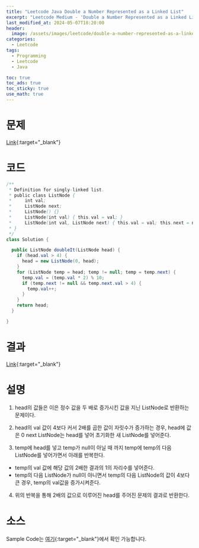 ```yaml
---
title: "Leetcode Java Double a Number Represented as a Linked List"
excerpt: "Leetcode Medium - 'Double a Number Represented as a Linked List' 문제 Java 풀이"
last_modified_at: 2024-05-07T18:20:00
header:
  image: /assets/images/leetcode/double-a-number-represented-as-a-linked-list.png
categories:
  - Leetcode
tags:
  - Programming
  - Leetcode
  - Java

toc: true
toc_ads: true
toc_sticky: true
use_math: true
---
```

# 문제
[Link](https://leetcode.com/problems/double-a-number-represented-as-a-linked-list/){:target="_blank"}

# 코드
```java
/**
 * Definition for singly-linked list.
 * public class ListNode {
 *     int val;
 *     ListNode next;
 *     ListNode() {}
 *     ListNode(int val) { this.val = val; }
 *     ListNode(int val, ListNode next) { this.val = val; this.next = next; }
 * }
 */
class Solution {

  public ListNode doubleIt(ListNode head) {
    if (head.val > 4) {
      head = new ListNode(0, head);
    }
    for (ListNode temp = head; temp != null; temp = temp.next) {
      temp.val = (temp.val * 2) % 10;
      if (temp.next != null && temp.next.val > 4) {
        temp.val++;
      }
    }
    return head;
  }

}
```

# 결과
[Link](https://leetcode.com/problems/double-a-number-represented-as-a-linked-list/submissions/1251623729/){:target="_blank"}

# 설명
1. head의 값들은 이은 정수 값을 두 배로 증가시킨 값을 지닌 ListNode로 반환하는 문제이다.

2. head의 val 값이 4보다 커서 2배를 곱한 값이 자릿수가 증가하는 경우, head에 값은 0 next ListNode는 head를 넣어 초기화한 새 ListNode를 넣어준다.

3. temp에 head를 넣고 temp가 null이 아닐 때 까지 temp에 temp의 다음 ListNode를 넣어가면서 아래를 반복한다.
- temp의 val 값에 해당 값의 2배한 결과의 1의 자리수를 넣어준다.
- temp의 다음 ListNode가 null이 아니면서 temp의 다음 ListNode의 값이 4보다 큰 경우, temp의 val값을 증가시켜준다.

4. 위의 반복을 통해 2배의 값으로 이루어진 head를 주어진 문제의 결과로 반환한다.

# 소스
Sample Code는 [여기](https://github.com/GracefulSoul/leetcode/blob/master/src/main/java/gracefulsoul/problems/DoubleANumberRepresentedAsALinkedList.java){:target="_blank"}에서 확인 가능합니다.